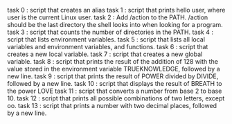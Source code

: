 task 0 : script that creates an alias
task 1 : script that prints hello user, where user is the current Linux user.
task 2 : Add /action to the PATH. /action should be the last directory the shell looks into when looking for a program.
task 3 : script that counts the number of directories in the PATH.
task 4 : script that lists environment variables.
task 5 : script that lists all local variables and environment variables, and functions.
task 6 : script that creates a new local variable.
task 7 : script that creates a new global variable.
task 8 : script that prints the result of the addition of 128 with the value stored in the environment variable TRUEKNOWLEDGE, followed by a new line.
task 9 : script that prints the result of POWER divided by DIVIDE, followed by a new line.
task 10 : script that displays the result of BREATH to the power LOVE
task 11 : script that converts a number from base 2 to base 10.
task 12 : script that prints all possible combinations of two letters, except oo.
task 13 : script that prints a number with two decimal places, followed by a new line.